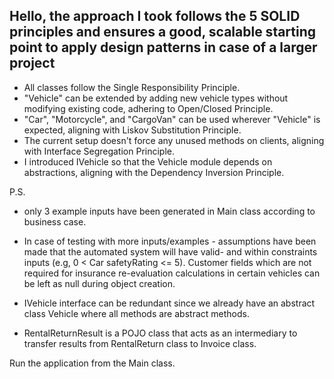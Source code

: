 ## Hello, the approach I took follows the 5 SOLID principles and ensures a good, scalable starting point to apply design patterns in case of a larger project

- All classes follow the Single Responsibility Principle.
- "Vehicle" can be extended by adding new vehicle types without modifying existing code, adhering to Open/Closed Principle.
- "Car", "Motorcycle", and "CargoVan" can be used wherever "Vehicle" is expected, aligning with Liskov Substitution Principle.
- The current setup doesn't force any unused methods on clients, aligning with Interface Segregation Principle.
- I introduced IVehicle so that the Vehicle module depends on abstractions, aligning with the Dependency Inversion Principle.

P.S.

- only 3 example inputs have been generated in Main class according to business case.
- In case of testing with more inputs/examples - assumptions have been made that the automated system will have valid- and within constraints inputs (e.g, 0 < Car safetyRating <= 5). Customer fields which are not required for insurance re-evaluation calculations in certain vehicles can be left as null during object creation.

- IVehicle interface can be redundant since we already have an abstract class Vehicle where all methods are abstract methods.

- RentalReturnResult is a POJO class that acts as an intermediary to transfer results from RentalReturn class to Invoice class.

Run the application from the Main class.
